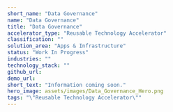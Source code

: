 ```yaml
---
short_name: "Data Governance"
name: "Data Governance"
title: "Data Governance"
accelerator_type: "Reusable Technology Accelerator"
classification: ""
solution_area: "Apps & Infrastructure"
status: "Work In Progress"
industries: ""
technology_stack: ""
github_url: 
demo_url: 
short_text: "Information coming soon."
hero_image: assets/images/Data_Governance_Hero.png
tags: "\"Reusable Technology Accelerator\""
---
```

